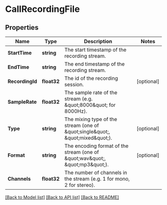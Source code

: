 # CallRecordingFile

## Properties

Name | Type | Description | Notes
------------ | ------------- | ------------- | -------------
**StartTime** | **string** | The start timestamp of the recording stream. | 
**EndTime** | **string** | The end timestamp of the recording stream. | 
**RecordingId** | **float32** | The id of the recording session. | [optional] 
**SampleRate** | **float32** | The sample rate of the stream (e.g. \&quot;8000\&quot; for 8000Hz). | 
**Type** | **string** | The mixing type of the stream (one of \&quot;single\&quot;, \&quot;mixed\&quot;). | [optional] 
**Format** | **string** | The encoding format of the stream (one of \&quot;wav\&quot;, \&quot;mp3\&quot;). | [optional] 
**Channels** | **float32** | The number of channels in the stream (e.g. 1 for mono, 2 for stereo). | 

[[Back to Model list]](../README.md#documentation-for-models) [[Back to API list]](../README.md#documentation-for-api-endpoints) [[Back to README]](../README.md)



